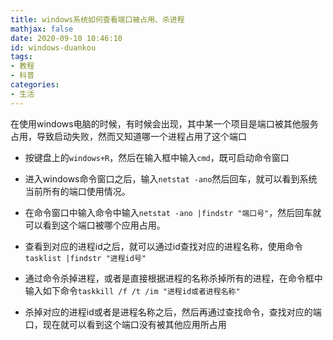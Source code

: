 ```yaml
---
title: windows系统如何查看端口被占用、杀进程
mathjax: false
date: 2020-09-10 10:46:10
id: windows-duankou
tags:
- 教程
- 科普
categories:
- 生活
---
```


在使用windows电脑的时候，有时候会出现，其中某一个项目是端口被其他服务占用，导致启动失败，然而又知道哪一个进程占用了这个端口

- 按键盘上的`windows+R`，然后在输入框中输入`cmd`，既可启动命令窗口

- 进入windows命令窗口之后，输入`netstat -ano`然后回车，就可以看到系统当前所有的端口使用情况。

- 在命令窗口中输入命令中输入`netstat -ano |findstr "端口号"`，然后回车就可以看到这个端口被哪个应用占用。

- 查看到对应的进程id之后，就可以通过id查找对应的进程名称，使用命令`tasklist |findstr "进程id号"`

- 通过命令杀掉进程，或者是直接根据进程的名称杀掉所有的进程，在命令框中输入如下命令`taskkill /f /t /im "进程id或者进程名称"`

- 杀掉对应的进程id或者是进程名称之后，然后再通过查找命令，查找对应的端口，现在就可以看到这个端口没有被其他应用所占用